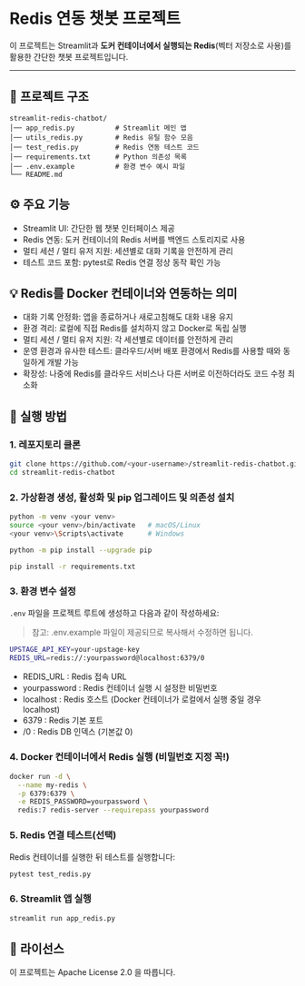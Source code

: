 # Redis 연동 챗봇 프로젝트

이 프로젝트는 Streamlit과 **도커 컨테이너에서 실행되는 Redis**(벡터 저장소로 사용)를 활용한 간단한 챗봇 프로젝트입니다. 

---

## 📂 프로젝트 구조
```
streamlit-redis-chatbot/
│── app_redis.py          # Streamlit 메인 앱
│── utils_redis.py        # Redis 유틸 함수 모음
│── test_redis.py         # Redis 연동 테스트 코드
│── requirements.txt      # Python 의존성 목록
│── .env.example          # 환경 변수 예시 파일
└── README.md
```

## ⚙️ 주요 기능
- Streamlit UI: 간단한 웹 챗봇 인터페이스 제공
- Redis 연동: 도커 컨테이너의 Redis 서버를 백엔드 스토리지로 사용
- 멀티 세션 / 멀티 유저 지원: 세션별로 대화 기록을 안전하게 관리
- 테스트 코드 포함: pytest로 Redis 연결 정상 동작 확인 가능

## 💡 Redis를 Docker 컨테이너와 연동하는 의미
- 대화 기록 안정화: 앱을 종료하거나 새로고침해도 대화 내용 유지
- 환경 격리: 로컬에 직접 Redis를 설치하지 않고 Docker로 독립 실행
- 멀티 세션 / 멀티 유저 지원: 각 세션별로 데이터를 안전하게 관리
- 운영 환경과 유사한 테스트: 클라우드/서버 배포 환경에서 Redis를 사용할 때와 동일하게 개발 가능
- 확장성: 나중에 Redis를 클라우드 서비스나 다른 서버로 이전하더라도 코드 수정 최소화

## 🚀 실행 방법
### 1. 레포지토리 클론
```bash
git clone https://github.com/<your-username>/streamlit-redis-chatbot.git
cd streamlit-redis-chatbot
```

### 2. 가상환경 생성, 활성화 및 pip 업그레이드 및 의존성 설치
```bash
python -m venv <your venv>
source <your venv>/bin/activate   # macOS/Linux
<your venv>\Scripts\activate      # Windows

python -m pip install --upgrade pip

pip install -r requirements.txt
```

### 3. 환경 변수 설정
`.env` 파일을 프로젝트 루트에 생성하고 다음과 같이 작성하세요:
> 참고: .env.example 파일이 제공되므로 복사해서 수정하면 됩니다.
```bash
UPSTAGE_API_KEY=your-upstage-key
REDIS_URL=redis://:yourpassword@localhost:6379/0
```
- REDIS_URL : Redis 접속 URL
- yourpassword : Redis 컨테이너 실행 시 설정한 비밀번호
- localhost : Redis 호스트 (Docker 컨테이너가 로컬에서 실행 중일 경우 localhost)
- 6379 : Redis 기본 포트
- /0 : Redis DB 인덱스 (기본값 0)

### 4. Docker 컨테이너에서 Redis 실행 (비밀번호 지정 꼭!)
```bash
docker run -d \
  --name my-redis \
  -p 6379:6379 \
  -e REDIS_PASSWORD=yourpassword \
  redis:7 redis-server --requirepass yourpassword
```

### 5. Redis 연결 테스트(선택)
Redis 컨테이너를 실행한 뒤 테스트를 실행합니다:
```bash
pytest test_redis.py
```

### 6. Streamlit 앱 실행
```bash
streamlit run app_redis.py
```

## 📜 라이선스
이 프로젝트는 Apache License 2.0 을 따릅니다.
